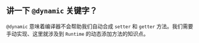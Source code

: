 ## 讲一下 `@dynamic` 关键字？


`@dynamic` 意味着编译器不会帮助我们自动合成 `setter` 和 `getter` 方法。我们需要手动实现、这里就涉及到 `Runtime` 的动态添加方法的知识点。

